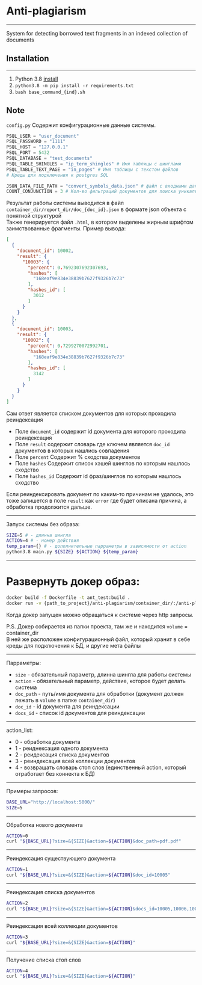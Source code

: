 Anti-plagiarism
===========
---

System for detecting borrowed text fragments in an indexed collection of documents


## Installation

___

1) Python 3.8 [install](https://linuxize.com/post/how-to-install-python-3-8-on-ubuntu-18-04/)
5) ```python3.8 -m pip install -r requirements.txt```
6) ```bash base_command_{ind}.sh```

## Note
 
```config.py``` Содержит конфигурационные данные системы. 
```python
PSQL_USER = "user_document" 
PSQL_PASSWORD = "1111"
PSQL_HOST = "127.0.0.1"
PSQL_PORT = 5432
PSQL_DATABASE = "test_documents"
PSQL_TABLE_SHINGLES = "ip_term_shingles" # Имя таблицы с шинглами
PSQL_TABLE_TEXT_PAGE = "in_pages" # Имя таблицы с текстом файлов
# Креды для подключения к postgres SQL 

JSON_DATA_FILE_PATH = "convert_symbols_data.json" # файл с входными данными
COUNT_CONJUNCTION = 3 # Кол-во фильтраций документов для поиска уникальных заимствований
```

Результат работы системы выводится в файл ```container_dir/report_dir/doc_{doc_id}.json``` в формате json объекта с понятной структурой  
Также генерируется файл ```.html```, в котором выделены жирным шрифтом заимствованные фрагменты.
Пример вывода:
```json
[
  {
    "document_id": 10002,
    "result": {
      "10003": {
        "percent": 0.7692307692307693,
        "hashes": [
          "168eaf9e834e38839b7627f9326b7c73"
        ],
        "hashes_id": [
          3012
        ]
      }
    }
  },
  {
    "document_id": 10003,
    "result": {
      "10002": {
        "percent": 0.7299270072992701,
        "hashes": [
          "168eaf9e834e38839b7627f9326b7c73"
        ],
        "hashes_id": [
          3142
        ]
      }
    }
  }
]
```

Сам ответ является списком документов для которых проходила реиндексация
+ Поле ```document_id``` содержит id документа для которого проходила реиндексация
+ Поле ```result``` содержит словарь где ключем является ```doc_id``` документов в которых нашлись совпадения
+ Поле ```percent``` Содержит % сходства документов
+ Поле ```hashes``` Содержит список хэшей шинглов по которым нашлось сходство
+ Поле ```hashes_id``` Содержит id фраз/шинглов по которым нашлось сходство

Если реиндексировать документ по каким-то причинам не удалось, это тоже запишется в поле ```result``` как ```error```
где будет описана причина, а обработка продолжится дальше.
___

Запуск системы без образа:
```bash
SIZE=5 # - длинна шингла
ACTION=4 # - номер действия
temp_param={} # - дополнительные парраметры в зависимости от action
python3.8 main.py ${SIZE} ${ACTION} ${temp_param}
```

___
# Развернуть докер образ:
```bash
docker build -f Dockerfile -t ant_test:build .
docker run -v {path_to_project}/anti-plagiarism/container_dir/:/anti-plagiarism/container_dir --name ant_dir -d -p 5000:5000 ant_test:build
```
Когда докер запущен можно обращаться к системе через http запросы.

P.S. Докер собирается из папки проекта, там же и находится ```volume``` = container_dir   
В ней же расположен конфигурационный файл, который хранит в себе креды для подключения к БД, и другие мета файлы
___
Парраметры:
+ ```size``` - обязательный параметр, длинна шингла для работы системы
+ ```action``` - обязательный параметр, действие, которое будет делать система
+ ```doc_path``` - путь/имя документа для обработки (документ должен лежать в ```volume``` в папке ```container_dir```)
+ ```doc_id``` - id документа для реиндексации
+ ```docs_id``` - список id документов для реиндексации
___
action_list:
+ 0 - обработка документа
+ 1 - реиднексация одного документа
+ 2 - реидексация списка документов
+ 3 - реиндексация всей коллекции документов
+ 4 - возвращать словарь стоп слов (единственный action, который отработает без коннекта к БД)
___
Примеры запросов:
```bash
BASE_URL="http://localhost:5000/"
SIZE=5
```
___
Обработка нового документа
```bash
ACTION=0
curl "${BASE_URL}?size=&{SIZE}&action=${ACTION}&doc_path=pdf.pdf"
```
___
Реиндексация существующего документа
```bash
ACTION=1
curl "${BASE_URL}?size=&{SIZE}&action=${ACTION}&doc_id=10005"
```
___
Реиндексация списка документов
```bash
ACTION=2
curl "${BASE_URL}?size=&{SIZE}&action=${ACTION}&docs_id=10005,10006,100007,100000"
```
___
Реиндексация всей коллекции документов
```bash
ACTION=3
curl "${BASE_URL}?size=&{SIZE}&action=${ACTION}"
```
___
Получение списка стоп слов 
```bash
ACTION=4
curl "${BASE_URL}?size=&{SIZE}&action=${ACTION}"
```